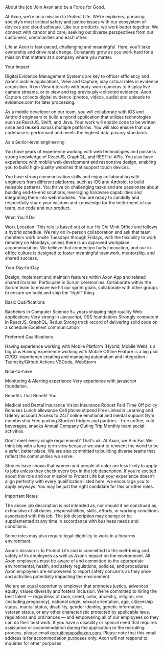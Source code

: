 About the job
Join Axon and be a Force for Good.

At Axon, we’re on a mission to Protect Life. We’re explorers, pursuing society’s most critical safety and justice issues with our ecosystem of devices and cloud software. Like our products, we work better together. We connect with candor and care, seeking out diverse perspectives from our customers, communities and each other.

Life at Axon is fast-paced, challenging and meaningful. Here, you’ll take ownership and drive real change. Constantly grow as you work hard for a mission that matters at a company where you matter.

Your Impact 

Digital Evidence Management Systems are key to officer efficiency and Axon’s mobile applications, View and Capture, play critical roles in evidence acquisition. Axon View interacts with body-worn cameras to display live camera streams, or to view and tag previously-collected evidence. Axon Capture collects digital evidence (photos, videos, audio) and uploads to evidence.com for later processing.

As a mobile developer on our team, you will collaborate with iOS and Android engineers to build a hybrid application that utilizes technologies such as ReactJS, Swift, and Java. Your work will enable code to be written once and reused across multiple platforms. You will also ensure that our codebase is performant and meets the highest data privacy standards.

As a Senior-level engineering

You have years of experience working with web technologies and possess strong knowledge of ReactJS, GraphQL, and RESTful APIs. You also have experience with mobile web development and responsive design, enabling you to build high-quality websites that support touch devices.

You have strong communication skills and enjoy collaborating with engineers from different platforms, such as iOS and Android, to build reusable patterns. You thrive on challenging tasks and are passionate about building end-to-end solutions, leveraging hardware capabilities and integrating them into web modules.. You are ready to candidly and respectfully share your wisdom and knowledge for the betterment of our team, our code and our product.

What You’ll Do

Work Location: This role is based out of our Ho Chi Minh Office and follows a hybrid schedule. We rely on in-person collaboration and ask that team members work onsite Tuesdays through Fridays, with the flexibility to work remotely on Mondays, unless there is an approved workplace accommodation. We believe that connection fuels innovation, and our in-office culture is designed to foster meaningful teamwork, mentorship, and shared success.

Your Day-to-Day 


Design, implement and maintain features within Axon App and related shared libraries.
Participate in Scrum ceremonies.
Collaborate within the Scrum team to ensure we hit our sprint goals, collaborate with other groups to ensure we build and ship the “right” thing.

Basic Qualifications


Bachelors in Computer Science
5+ years shipping high-quality Web applications
Very strong in Javascript, CSS foundations
Strongly competent in ReactJS, GraphQL, Redux
Strong track record of delivering solid code on a schedule
Excellent communication

Preferred Qualifications


Having experience working with Mobile Platform (Hybrid, Mobile Web) is a big plus
Having experience working with Mobile Offline Feature is a big plus
CI/CD: experience creating and managing automation and integration - Teamcity/Github Actions
VSCode, WebStorm

Nice-to-have


Monitoring & Alerting experience
Very experience with javascript foundation.

Benefits That Benefit You


Medical and Dental Insurance
Vision Insurance
Robust Paid Time Off policy
Bonuses
Lunch allowance
Cell phone stipend
Free LinkedIn Learning and Udemy account
Access to 24/7 online emotional and mental support
Gym membership
Free parking
Stocked fridges and pantries - free coffee, cold beverages, snacks
Annual Company Outing Trip
Monthly team social activities

Don’t meet every single requirement? That's ok. At Axon, we Aim Far. We think big with a long-term view because we want to reinvent the world to be a safer, better place. We are also committed to building diverse teams that reflect the communities we serve.

Studies have shown that women and people of color are less likely to apply to jobs unless they check every box in the job description. If you’re excited about this role and our mission to Protect Life but your experience doesn’t align perfectly with every qualification listed here, we encourage you to apply anyways. You may be just the right candidate for this or other roles.

Important Notes

The above job description is not intended as, nor should it be construed as, exhaustive of all duties, responsibilities, skills, efforts, or working conditions associated with this job. The job description may change or be supplemented at any time in accordance with business needs and conditions.

Some roles may also require legal eligibility to work in a firearms environment.

Axon’s mission is to Protect Life and is committed to the well-being and safety of its employees as well as Axon’s impact on the environment. All Axon employees must be aware of and committed to the appropriate environmental, health, and safety regulations, policies, and procedures. Axon employees are empowered to report safety concerns as they arise and activities potentially impacting the environment.

We are an equal opportunity employer that promotes justice, advances equity, values diversity and fosters inclusion. We’re committed to hiring the best talent — regardless of race, creed, color, ancestry, religion, sex (including pregnancy), national origin, sexual orientation, age, citizenship status, marital status, disability, gender identity, genetic information, veteran status, or any other characteristic protected by applicable laws, regulations and ordinances — and empowering all of our employees so they can do their best work. If you have a disability or special need that requires assistance or accommodation during the application or the recruiting process, please email recruitingops@axon.com. Please note that this email address is for accommodation purposes only. Axon will not respond to inquiries for other purposes.

